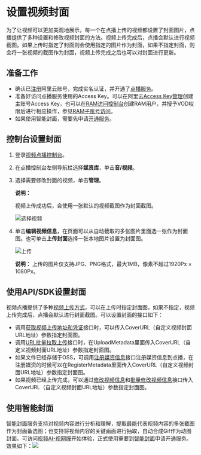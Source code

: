 # 设置视频封面

为了让视频可以更加美观地展示，每一个在点播上传的视频都设置了封面图片，点播提供了多种设置和修改视频封面的方法。视频上传完成后，点播会默认进行视频截图，如果上传时指定了封面则会使用指定的图片作为封面，如果不指定封面，则会将一张视频的截图作为封面，视频上传完成之后也可以对封面进行更新。

## 准备工作

-   确认已[注册](https://account.aliyun.com/register/register.htm?oauth_callback=https%3A%2F%2Fvod.console.aliyun.com%2F&lang=zh)阿里云账号，完成实名认证，并开通了[点播服务](https://www.aliyun.com/product/vod)。
-   准备好访问点播服务使用的Access Key。可以在阿里云[Access Key管理](https://ak-console.aliyun.com/?spm=5176.doc57741.2.8.uLYY2M#/accesskey)创建主账号Access Key，也可以在[RAM访问控制台](https://ram.console.aliyun.com/?spm=5176.doc57741.2.2.fQnI2T#/user/list)创建RAM用户，并授予VOD权限后进行相应操作，参见[RAM子账号访问](/intl.zh-CN/用户管理/授权管理/为RAM用户授权.md)。
-   如果使用智能封面，需要先申请[开通服务](https://ai.aliyun.com/vi/cover)。

## 控制台设置封面

1.  登录[视频点播控制台](https://vod.console.aliyun.com/)。

2.  在点播控制台左侧导航栏选择**媒资库**，单击**音/视频**。

3.  选择需要修改封面的视频，单击**管理**。

    **说明：**

    视频上传成功后，会使用一张默认的视频截图作为封面截图。

    ![选择视频](https://static-aliyun-doc.oss-accelerate.aliyuncs.com/assets/img/zh-CN/0535679161/p251306.png)

4.  单击**编辑视频信息**，在页面可以从自动截取的多张图片里面选一张作为封面图。也可单击**上传封面**选择一张本地图片设置为封面图。

    ![上传](https://static-aliyun-doc.oss-accelerate.aliyuncs.com/assets/img/zh-CN/1569695161/p251311.png)

    **说明：** 上传的图片仅支持JPG、PNG格式，最大1MB，像素不超过1920Px × 1080Px。


## 使用API/SDK设置封面

视频点播提供了多种[视频上传方式](/intl.zh-CN/开发指南/媒体上传/概述.md)，可以在上传时指定封面图，如果不指定，视频上传完成后，点播会默认进行封面截图。可以设置封面的接口如下：

-   调用[获取视频上传地址和凭证](/intl.zh-CN/服务端API/媒体上传/获取视频上传地址和凭证.md)接口时，可以传入CoverURL（自定义视频封面URL地址）参数指定封面图。
-   调用[URL批量拉取上传](/intl.zh-CN/服务端API/媒体上传/URL批量拉取上传.md)接口时，在UploadMetadata里面传入CoverURL（自定义视频封面URL地址）参数指定封面图。
-   如果文件已经存储于OSS，可调用[注册媒资信息](/intl.zh-CN/服务端API/媒体上传/注册媒资信息.md)接口注册媒资信息到点播，在注册媒资的时候可以在RegisterMetadata里面传入CoverURL（自定义视频封面URL地址）参数指定封面图。
-   如果视频已经上传完成，可以通过[修改视频信息](/intl.zh-CN/服务端API/媒资管理/音视频管理/修改视频信息.md)和[批量修改视频信息](/intl.zh-CN/服务端API/媒资管理/音视频管理/批量修改视频信息.md)接口传入CoverURL（自定义视频封面URL地址）参数指定封面图。

## 使用智能封面

智能封面服务支持对视频内容进行分析和理解，提取最能代表视频内容的多张截图作为封面备选图；也支持将视频内容的关键画面进行抽取，自动合成Gif作为动图封面。可访问[视频AI-视网膜](https://retina.aliyun.com)开始体验，正式使用需要到[智能封面](https://ai.aliyun.com/vi/cover)申请开通服务。效果如下：![](https://static-aliyun-doc.oss-accelerate.aliyuncs.com/assets/img/zh-CN/1940775061/p178456.png)

